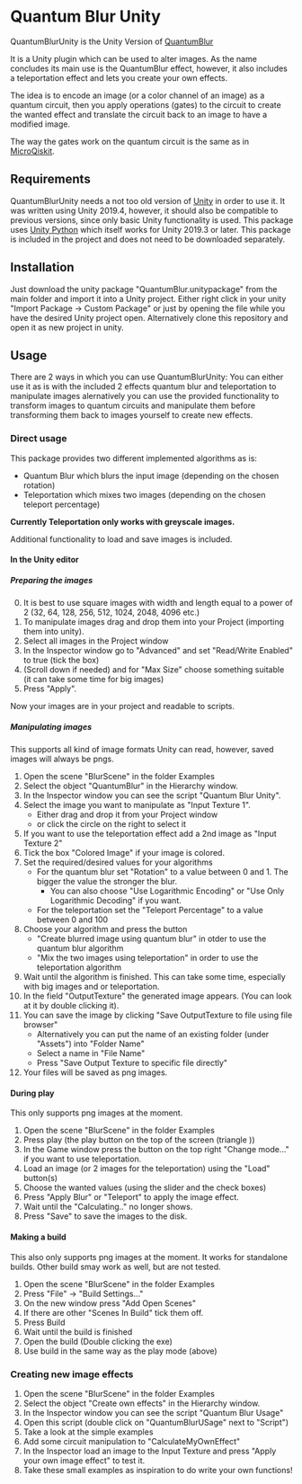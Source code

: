 # Quantum Blur Unity

QuantumBlurUnity is the Unity Version of [QuantumBlur](https://github.com/qiskit-community/QuantumBlur)

It is a Unity plugin which can be used to alter images. As the name concludes its main use is the QuantumBlur effect,
however, it also includes a teleportation effect and lets you create your own effects.

The idea is to encode an image (or a color channel of an image) as a quantum circuit, 
then you apply operations (gates) to the circuit to create the wanted effect
and translate the circuit back to an image to have a modified image.

The way the gates work on the quantum circuit is the same as in [MicroQiskit](https://github.com/qiskit-community/MicroQiskit).

## Requirements

QuantumBlurUnity needs a not too old version of [Unity](https://unity3d.com/de/get-unity/download) in order to use it.
It was written using Unity 2019.4, however, it should also be compatible to previous versions, since only basic Unity functionality is used.
This package uses [Unity Python](https://github.com/exodrifter/unity-python) which itself works for Unity 2019.3 or later. This package is included in the project and does not need to be downloaded separately.

## Installation

Just download the unity package "QuantumBlur.unitypackage" from the main folder and import it into a Unity project.
Either right click in your unity "Import Package -> Custom Package" or just by opening the file while you have the desired Unity project open.
Alternatively clone this repository and open it as new project in unity. 

## Usage

There are 2 ways in which you can use QuantumBlurUnity:
You can either use it as is with the included 2 effects quantum blur and teleportation to manipulate images
alernatively you can use the provided functionality to transform images to quantum circuits and manipulate them before transforming
them back to images yourself to create new effects.

### Direct usage

This package provides two different implemented algorithms as is:

- Quantum Blur which blurs the input image (depending on the chosen rotation)
- Teleportation which mixes two images (depending on the chosen teleport percentage)

**Currently Teleportation only works with greyscale images.**

Additional functionality to load and save images is included.


#### In the Unity editor

##### Preparing the images

0. It is best to use square images with width and length equal to a power of 2 (32, 64, 128, 256, 512, 1024, 2048, 4096 etc.)
1. To manipulate images drag and drop them into your Project (importing them into unity).
2. Select all images in the Project window 
3. In the Inspector window go to "Advanced" and set "Read/Write Enabled" to true (tick the box)
4. (Scroll down if needed) and for "Max Size" choose something suitable (it can take some time for big images)
5. Press "Apply".

Now your images are in your project and readable to scripts.

##### Manipulating images

This supports all kind of image formats Unity can read, however, 
saved images will always be pngs.

1.  Open the scene "BlurScene" in the folder Examples 
2.  Select the object "QuantumBlur" in the Hierarchy window. 
3.  In the Inspector window you can see the script "Quantum Blur Unity".
4.  Select the image you want to manipulate as "Input Texture 1". 
    - Either drag and drop it from your Project window 
    - or click the circle on the right to select it
5.  If you want to use the teleportation effect add a 2nd image as "Input Texture 2"
6.  Tick the box "Colored Image" if your image is colored.
7.  Set the required/desired values for your algorithms
    - For the quantum blur set "Rotation" to a value between 0 and 1. The bigger the value the stronger the blur.
      - You can also choose "Use Logarithmic Encoding" or "Use Only Logarithmic Decoding" if you want.
    - For the teleportation set the "Teleport Percentage" to a value between 0 and 100
8.  Choose your algorithm and press the button
    - "Create blurred image using quantum blur" in otder to use the quantum blur algorithm
    - "Mix the two images using teleportation" in order to use the teleportation algorithm
9.  Wait until the algorithm is finished. This can take some time, especially with big images and or teleportation.
10. In the field "OutputTexture" the generated image appears. (You can look at it by double clicking it).
11. You can save the image by clicking "Save OutputTexture to file using file browser"
    - Alternatively you can put the name of an existing folder (under "Assets") into "Folder Name"
    - Select a name in "File Name"
    - Press "Save Output Texture to specific file directly"
12. Your files will be saved as png images.

#### During play

This only supports png images at the moment.

1.  Open the scene "BlurScene" in the folder Examples 
2.  Press play (the play button on the top of the screen (triangle ))
3.  In the Game window press the button on the top right "Change mode..." if you want to use teleportation.
4.  Load an image (or 2 images for the teleportation) using the "Load" button(s)
5.  Choose the wanted values (using the slider and the check boxes)
6.  Press "Apply Blur" or "Teleport" to apply the image effect.
7.  Wait until the "Calculating.." no longer shows.
8.  Press "Save" to save the images to the disk.


#### Making a build

This also only supports png images at the moment.
It works for standalone builds. Other build smay work as well, but are not tested.

1.  Open the scene "BlurScene" in the folder Examples 
2.  Press "File" -> "Build Settings..."
3.  On the new window press "Add Open Scenes"
4.  If there are other "Scenes In Build" tick them off.
5.  Press Build
6.  Wait until the build is finished
7.  Open the build (Double clicking the exe)
8.  Use build in the same way as the play mode (above)


### Creating new image effects
1.  Open the scene "BlurScene" in the folder Examples 
2.  Select the object "Create own effects" in the Hierarchy window.
3.  In the Inspector window you can see the script "Quantum Blur Usage"
4.  Open this script (double click on "QuantumBlurUSage" next to "Script")
5.  Take a look at the simple examples
6.  Add some circuit manipulation to "CalculateMyOwnEffect"
7.  In the Inspector load an image to the Input Texture and press "Apply your own image effect" to test it.
8.  Take these small examples as inspiration to do write your own functions!
